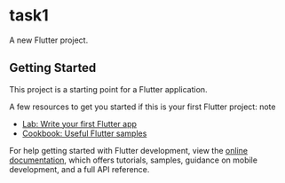 # task1

A new Flutter project.
## Getting Started

This project is a starting point for a Flutter application.

A few resources to get you started if this is your first Flutter project:
note
- [Lab: Write your first Flutter app](https://docs.flutter.dev/get-started/codelab)
- [Cookbook: Useful Flutter samples](https://docs.flutter.dev/cookbook)

For help getting started with Flutter development, view the
[online documentation](https://docs.flutter.dev/), which offers tutorials,
samples, guidance on mobile development, and a full API reference.
